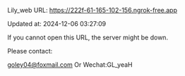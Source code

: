 Lily_web URL: https://222f-61-165-102-156.ngrok-free.app

Updated at: 2024-12-06 03:27:09

If you cannot open this URL, the server might be down.

Please contact: 

goley04@foxmail.com Or Wechat:GL_yeaH